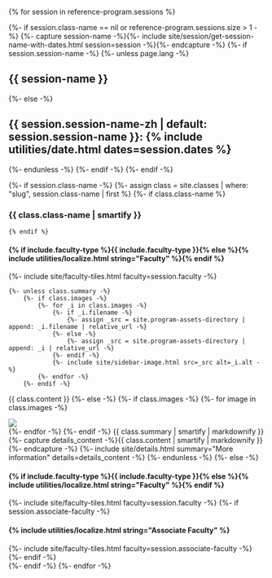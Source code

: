{% for session in reference-program.sessions %}

{%- if session.class-name == nil or reference-program.sessions.size > 1 -%}
    {%- capture session-name -%}{%- include site/session/get-session-name-with-dates.html session=session -%}{%- endcapture -%}
    {%- if session.session-name -%}
        {%- unless page.lang -%}
<h2 class="session" id="{{ session-name | slugify }}">{{ session-name }}</h2>
        {%- else -%}
<h2 class="session" id="{{ session-name | slugify }}">{{ session.session-name-zh | default: session.session-name }}: {% include utilities/date.html dates=session.dates %}</h2>
        {%- endunless -%}
    {%- endif -%}
{%- endif -%}

{%- if session.class-name -%}
    {%- assign class = site.classes | where: "slug", session.class-name | first %}
    {%- if class.class-name %}
### {{ class.class-name | smartify }}
    {% endif %}

<div class="tiles inside-brochure class">
    <h4>{% if include.faculty-type %}{{ include.faculty-type }}{% else %}{% include utilities/localize.html string="Faculty" %}{% endif %}</h4>
    {%- include site/faculty-tiles.html faculty=session.faculty -%}
</div>

    {%- unless class.summary -%}
        {%- if class.images -%}
            {%- for _i in class.images -%}
                {%- if _i.filename -%}
                    {%- assign _src = site.program-assets-directory | append: _i.filename | relative_url -%}
                {%- else -%}
                    {%- assign _src = site.program-assets-directory | append: _i | relative_url -%}
                {%- endif -%}
                {%- include site/sidebar-image.html src=_src alt=_i.alt -%}
            {%- endfor -%}
        {%- endif -%}
{{ class.content }}
    {%- else -%}
        {%- if class.images -%}
            {%- for image in class.images -%}
<div class="image-container">
    <img src="{{ site.program-assets-directory | append: image | relative_url }}" />
</div>
            {%- endfor -%}
        {%- endif -%}
{{ class.summary | smartify | markdownify }}
        {%- capture details_content -%}{{ class.content | smartify | markdownify }}{%- endcapture -%}
        {%- include site/details.html summary="More information" details=details_content -%}
    {%- endunless -%}
{%- else -%}
<div class="tiles inside-brochure">
    <h4>{% if include.faculty-type %}{{ include.faculty-type }}{% else %}{% include utilities/localize.html string="Faculty" %}{% endif %}</h4>
    {%- include site/faculty-tiles.html faculty=session.faculty -%}
    {%- if session.associate-faculty -%}
    <h4>{% include utilities/localize.html string="Associate Faculty" %}</h4>
    {%- include site/faculty-tiles.html faculty=session.associate-faculty -%}
    {%- endif -%}
</div>
{%- endif -%}
{%- endfor -%}
